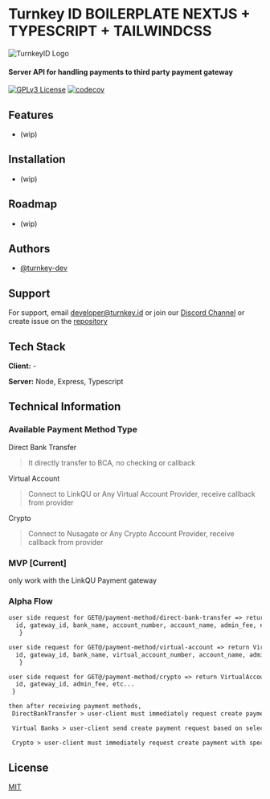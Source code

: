 # Turnkey ID BOILERPLATE NEXTJS + TYPESCRIPT + TAILWINDCSS

![TurnkeyID Logo](https://turnkey.id/assets/images/logo-black.png)

#### Server API for handling payments to third party payment gateway

[![GPLv3 License](https://img.shields.io/badge/License-MIT-green.svg)](https://opensource.org/licenses/MIT)
[![codecov](https://codecov.io/gh/turnkey-devs/gtnext_payment_gateway/branch/master/graph/badge.svg?token=SRYRID5GH6)](https://codecov.io/gh/turnkey-devs/gtnext_payment_gateway)

## Features

- (wip)

## Installation

- (wip)

## Roadmap

- (wip)

## Authors

- [@turnkey-dev](https://github.com/turnkey-devs)

## Support

For support, email developer@turnkey.id or join our [Discord Channel](https://discord.gg/6WVJgJv3fH)
or create issue on the [repository](https://github.com/turnkey-devs/turnkey-api-proxy/issues)

## Tech Stack

**Client:** -

**Server:** Node, Express, Typescript

## Technical Information

### Available Payment Method Type

Direct Bank Transfer
> It directly transfer to BCA, no checking or callback

Virtual Account
> Connect to LinkQU or Any Virtual Account Provider, receive callback from provider

Crypto
> Connect to Nusagate or Any Crypto Account Provider, receive callback from provider

### MVP [Current]

only work with the LinkQU Payment gateway

### Alpha Flow

```txt
user side request for GET@/payment-method/direct-bank-transfer => return DirectBankTransfer {
  id, gateway_id, bank_name, account_number, account_name, admin_fee, etc...
   }

user side request for GET@/payment-method/virtual-account => return VirtualAccount {
  id, gateway_id, bank_name, virtual_account_number, account_name, admin_fee, etc...
   }

user side request for GET@/payment-method/crypto => return VirtualAccount {
  id, gateway_id, admin_fee, etc...
 }

then after receiving payment methods,
 DirectBankTransfer > user-client must immediately request create payment with specified payment method (direct bank) that responded by server, why? because standard

 Virtual Banks > user-client send create payment request based on selected available virtual account > receive response data for Virtual Account number etc

 Crypto > user-client must immediately request create payment with specified payment method (crypto) > receive callback then redirect / open new tab
```

## License

[MIT](https://choosealicense.com/licenses/mit/)
